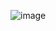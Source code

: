 ![image](https://user-images.githubusercontent.com/13145406/28776071-129da94e-7649-11e7-89f2-917dc4d8ff99.png)
